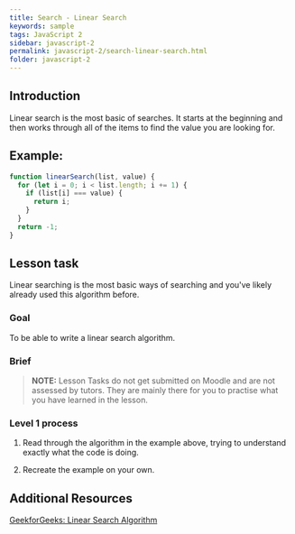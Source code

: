 ```yaml
---
title: Search - Linear Search
keywords: sample
tags: JavaScript 2
sidebar: javascript-2
permalink: javascript-2/search-linear-search.html
folder: javascript-2
---
```


## Introduction

Linear search is the most basic of searches. It starts at the beginning and then works through all of the items to find the value you are looking for.

## Example:

```js
function linearSearch(list, value) {
  for (let i = 0; i < list.length; i += 1) {
    if (list[i] === value) {
      return i;
    }
  }
  return -1;
}
```

## Lesson task

Linear searching is the most basic ways of searching and you've likely already used this algorithm before.

### Goal

To be able to write a linear search algorithm.

### Brief

> <b>NOTE:</b> Lesson Tasks do not get submitted on Moodle and are not assessed by tutors. They are mainly there for you to practise what you have learned in the lesson.

### Level 1 process

1. Read through the algorithm in the example above, trying to understand exactly what the code is doing.

2. Recreate the example on your own.

## Additional Resources

[GeekforGeeks: Linear Search Algorithm](https://www.geeksforgeeks.org/linear-search/)
